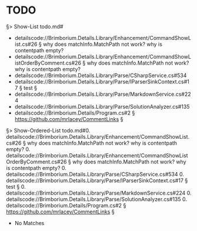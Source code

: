 ﻿# TODO

§> Show-List todo.md#

- detailscode://Brimborium.Details.Library/Enhancement/CommandShowList.cs#26 § why does matchInfo.MatchPath not work? why is contentpath empty?
- detailscode://Brimborium.Details.Library/Enhancement/CommandShowListOrderByComment.cs#26 § why does matchInfo.MatchPath not work? why is contentpath empty?
- detailscode://Brimborium.Details.Library/Parse/CSharpService.cs#534
- detailscode://Brimborium.Details.Library/Parse/IParserSinkContext.cs#17 § test §
- detailscode://Brimborium.Details.Library/Parse/MarkdownService.cs#224
- detailscode://Brimborium.Details.Library/Parse/SolutionAnalyzer.cs#135
- detailscode://Brimborium.Details/Program.cs#2 § https://github.com/mrlacey/CommentLinks §

§> Show-Ordered-List todo.md#0. detailscode://Brimborium.Details.Library/Enhancement/CommandShowList.cs#26 § why does matchInfo.MatchPath not work? why is contentpath empty?
0. detailscode://Brimborium.Details.Library/Enhancement/CommandShowListOrderByComment.cs#26 § why does matchInfo.MatchPath not work? why is contentpath empty?
0. detailscode://Brimborium.Details.Library/Parse/CSharpService.cs#534
0. detailscode://Brimborium.Details.Library/Parse/IParserSinkContext.cs#17 § test §
0. detailscode://Brimborium.Details.Library/Parse/MarkdownService.cs#224
0. detailscode://Brimborium.Details.Library/Parse/SolutionAnalyzer.cs#135
0. detailscode://Brimborium.Details/Program.cs#2 § https://github.com/mrlacey/CommentLinks §
- No Matches

